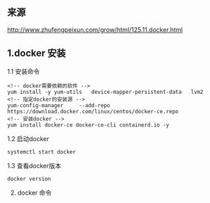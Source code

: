 ## 来源
http://www.zhufengpeixun.com/grow/html/125.11.docker.html

## 1.docker 安装
1.1 安装命令
```
<!-- docker需要依赖的软件 -->
yum install -y yum-utils   device-mapper-persistent-data   lvm2
<!-- 指定docker的安装源 -->
yum-config-manager     --add-repo     https://download.docker.com/linux/centos/docker-ce.repo
<!-- 安装docker -->
yum install docker-ce docker-ce-cli containerd.io -y
```
1.2 启动docker
```
systemctl start docker
```
1.3 查看docker版本
```
docker version
```

2. docker 命令